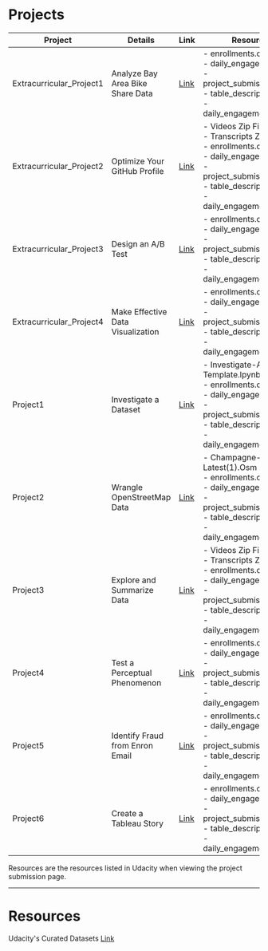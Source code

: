 # Projects

Project | Details | Link | Resources
------------ | ------------- | ------------- | -------------
Extracurricular_Project1 | Analyze Bay Area Bike Share Data | [Link](Extracurricular_Project1/) | - enrollments.csv<br>- daily_engagements.csv<br>- project_submissions.csv<br>- table_descriptions.txt<br>- daily_engagement_full.csv<br>
Extracurricular_Project2 | Optimize Your GitHub Profile | [Link](Extracurricular_Project2/) | - Videos Zip File<br>- Transcripts Zip File<br>- enrollments.csv<br>- daily_engagements.csv<br>- project_submissions.csv<br>- table_descriptions.txt<br>- daily_engagement_full.csv<br>
Extracurricular_Project3 | Design an A/B Test | [Link](Extracurricular_Project3/) | - enrollments.csv<br>- daily_engagements.csv<br>- project_submissions.csv<br>- table_descriptions.txt<br>- daily_engagement_full.csv<br>
Extracurricular_Project4 | Make Effective Data Visualization | [Link](Extracurricular_Project4/) | - enrollments.csv<br>- daily_engagements.csv<br>- project_submissions.csv<br>- table_descriptions.txt<br>- daily_engagement_full.csv<br>
Project1 | Investigate a Dataset | [Link](Project1/) | - Investigate-A-Dataset-Template.lpynb<br>- enrollments.csv<br>- daily_engagements.csv<br>- project_submissions.csv<br>- table_descriptions.txt<br>- daily_engagement_full.csv<br>
Project2 | Wrangle OpenStreetMap Data | [Link](Project2/) | - Champagne-Ardenne-Latest(1).Osm<br>- enrollments.csv<br>- daily_engagements.csv<br>- project_submissions.csv<br>- table_descriptions.txt<br>- daily_engagement_full.csv<br>
Project3 | Explore and Summarize Data | [Link](Project3/) | - Videos Zip File<br>- Transcripts Zip File<br>- enrollments.csv<br>- daily_engagements.csv<br>- project_submissions.csv<br>- table_descriptions.txt<br>- daily_engagement_full.csv<br>
Project4 | Test a Perceptual Phenomenon | [Link](Project4/) | - enrollments.csv<br>- daily_engagements.csv<br>- project_submissions.csv<br>- table_descriptions.txt<br>- daily_engagement_full.csv<br>
Project5 | Identify Fraud from Enron Email | [Link](Project5/) | - enrollments.csv<br>- daily_engagements.csv<br>- project_submissions.csv<br>- table_descriptions.txt<br>- daily_engagement_full.csv<br>
Project6 | Create a Tableau Story | [Link](Project6/) | - enrollments.csv<br>- daily_engagements.csv<br>- project_submissions.csv<br>- table_descriptions.txt<br>- daily_engagement_full.csv<br>

Resources are the resources listed in Udacity when viewing the project submission page.

----------------------------------------------------------------------------------------

# Resources
Udacity's Curated Datasets [Link](Resources/)
